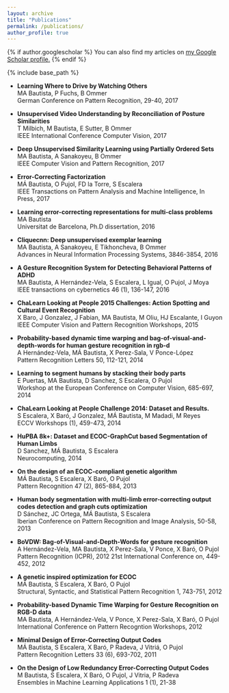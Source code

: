 ```yaml
---
layout: archive
title: "Publications"
permalink: /publications/
author_profile: true
---
```


{% if author.googlescholar %}
  You can also find my articles on <u><a href="{{author.googlescholar}}">my Google Scholar profile</a>.</u>
{% endif %}

{% include base_path %}


* **Learning Where to Drive by Watching Others**  
    MA Bautista, P Fuchs, B Ommer  
    German Conference on Pattern Recognition, 29-40, 2017  


* **Unsupervised Video Understanding by Reconciliation of Posture Similarities**  
    T Milbich, M Bautista, E Sutter, B Ommer  
    IEEE International Conference Computer Vision, 2017  



* **Deep Unsupervised Similarity Learning using Partially Ordered Sets**  
    MA Bautista, A Sanakoyeu, B Ommer  
    IEEE Computer Vision and Pattern Recognition, 2017


* **Error-Correcting Factorization**  
    MÁ Bautista, O Pujol, FD la Torre, S Escalera  
    IEEE Transactions on Pattern Analysis and Machine Intelligence, In Press, 2017
	
* **Learning error-correcting representations for multi-class problems**  
    MA Bautista  
    Universitat de Barcelona, Ph.D dissertation, 2016

* **Cliquecnn: Deep unsupervised exemplar learning**  
    MA Bautista, A Sanakoyeu, E Tikhoncheva, B Ommer  
    Advances in Neural Information Processing Systems, 3846-3854, 2016

* **A Gesture Recognition System for Detecting Behavioral Patterns of ADHD**  
    MA Bautista, A Hernández-Vela, S Escalera, L Igual, O Pujol, J Moya  
    IEEE transactions on cybernetics 46 (1), 136-147, 2016



* **ChaLearn Looking at People 2015 Challenges: Action Spotting and Cultural Event Recognition**  
    X Baro, J Gonzalez, J Fabian, MA Bautista, M Oliu, HJ Escalante, I Guyon  
    IEEE Computer Vision and Pattern Recognition Workshops, 2015
	
* **Probability-based dynamic time warping and bag-of-visual-and-depth-words for human gesture recognition in rgb-d**  
    A Hernández-Vela, MÁ Bautista, X Perez-Sala, V Ponce-López  
    Pattern Recognition Letters 50, 112-121, 2014
	
	
* **Learning to segment humans by stacking their body parts**  
    E Puertas, MA Bautista, D Sanchez, S Escalera, O Pujol  
    Workshop at the European Conference on Computer Vision, 685-697, 2014
	
	
* **ChaLearn Looking at People Challenge 2014: Dataset and Results.**  
    S Escalera, X Baró, J Gonzalez, MÁ Bautista, M Madadi, M Reyes  
    ECCV Workshops (1), 459-473, 2014
	
* **HuPBA 8k+: Dataset and ECOC-GraphCut based Segmentation of Human Limbs**  
    D Sanchez, MÁ Bautista, S Escalera  
    Neurocomputing, 2014
	
* **On the design of an ECOC-compliant genetic algorithm**  
    MÁ Bautista, S Escalera, X Baró, O Pujol  
    Pattern Recognition 47 (2), 865-884, 2013
	
* **Human body segmentation with multi-limb error-correcting output codes detection and graph cuts optimization**  
    D Sánchez, JC Ortega, MÁ Bautista, S Escalera  
    Iberian Conference on Pattern Recognition and Image Analysis, 50-58, 2013
	
* **BoVDW: Bag-of-Visual-and-Depth-Words for gesture recognition**  
    A Hernández-Vela, MA Bautista, X Perez-Sala, V Ponce, X Baró, O Pujol  
    Pattern Recognition (ICPR), 2012 21st International Conference on, 449-452, 2012
	
* **A genetic inspired optimization for ECOC**  
    MÁ Bautista, S Escalera, X Baró, O Pujol  
    Structural, Syntactic, and Statistical Pattern Recognition 1, 743-751, 2012
	
* **Probability-based Dynamic Time Warping for Gesture Recognition on RGB-D data**  
    MA Bautista, A Hernández-Vela, V Ponce, X Perez-Sala, X Baró, O Pujol  
    International Conference on Pattern Recogntion Workshops, 2012
	
* **Minimal Design of Error-Correcting Output Codes**  
    MÁ Bautista, S Escalera, X Baró, P Radeva, J Vitriá, O Pujol  
    Pattern Recognition Letters 33 (6), 693-702, 2011
	
* **On the Design of Low Redundancy Error-Correcting Output Codes**  
    M Bautista, S Escalera, X Baró, O Pujol, J Vitria, P Radeva  
    Ensembles in Machine Learning Applications 1 (1), 21-38